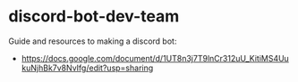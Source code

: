 # discord-bot-dev-team
Guide and resources to making a discord bot:
- https://docs.google.com/document/d/1UT8n3j7T9lnCr312uU_KitiMS4UukuNjhBk7v8NvIfg/edit?usp=sharing


